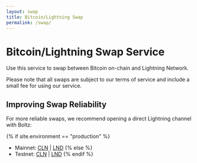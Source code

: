 ```yaml
---
layout: swap
title: Bitcoin/Lightning Swap
permalink: /swap/
---
```


# Bitcoin/Lightning Swap Service

Use this service to swap between Bitcoin on-chain and Lightning Network.

<div id="swap-interface"></div>

Please note that all swaps are subject to our terms of service and include a small fee for using our service.

## Improving Swap Reliability

For more reliable swaps, we recommend opening a direct Lightning channel with Boltz:

{% if site.environment == "production" %}
- Mainnet: [CLN](https://bolt.observer/node/023e4a8cb19e9dc22d6b8fcda5d9b2b7bf72a9ff5d874205aaeca34448eb7f1bb9) | [LND](https://bolt.observer/node/026165850492521f4ac8abd9bd8088123446d126f648ca35e60f88177dc149ceb2)
{% else %}
- Testnet: [CLN](https://bolt.observer/node/022e991bdb5da9ce06e6d7bda646913ff00eab33c622bae16abf1a0a5c8830a8f8) | [LND](https://bolt.observer/node/03f060953bef5b777dc77e44afa3859d022fc1a77c55138deb232ad7255e869c00)
{% endif %}
